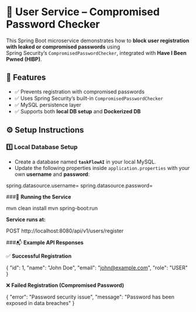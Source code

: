 # 🔐 User Service – Compromised Password Checker

This Spring Boot microservice demonstrates how to **block user registration with leaked or compromised passwords** using  
Spring Security’s `CompromisedPasswordChecker`, integrated with **Have I Been Pwned (HIBP)**.


## 📌 Features
- ✅ Prevents registration with compromised passwords  
- ✅ Uses Spring Security’s built-in `CompromisedPasswordChecker`  
- ✅ MySQL persistence layer  
- ✅ Supports both **local DB setup** and **Dockerized DB**  


## ⚙️ Setup Instructions

### 1️⃣ Local Database Setup
- Create a database named **`taskFlowAI`** in your local MySQL.  
- Update the following properties inside `application.properties` with your own **username** and **password**:  

spring.datasource.username=<your-username>
spring.datasource.password=<your-password>

###🚀 **Running the Service**

mvn clean install
mvn spring-boot:run

**Service runs at:**

POST http://localhost:8080/api/v1/users/register

###📬 **Example API Responses**

✅ **Successful Registration**

{
  "id": 1,
  "name": "John Doe",
  "email": "john@example.com",
  "role": "USER"
}


❌ **Failed Registration (Compromised Password)**

{
  "error": "Password security issue",
  "message": "Password has been exposed in data breaches"
}

